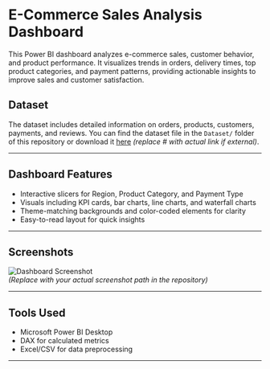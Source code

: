 # E-Commerce Sales Analysis Dashboard

This Power BI dashboard analyzes e-commerce sales, customer behavior, and product performance. It visualizes trends in orders, delivery times, top product categories, and payment patterns, providing actionable insights to improve sales and customer satisfaction.

## Dataset
The dataset includes detailed information on orders, products, customers, payments, and reviews. You can find the dataset file in the `Dataset/` folder of this repository or download it [here](#) *(replace # with actual link if external)*.

---

## Dashboard Features
- Interactive slicers for Region, Product Category, and Payment Type
- Visuals including KPI cards, bar charts, line charts, and waterfall charts
- Theme-matching backgrounds and color-coded elements for clarity
- Easy-to-read layout for quick insights

---

## Screenshots
![Dashboard Screenshot](images/dashboard-screenshot.png)  
*(Replace with your actual screenshot path in the repository)*

---

## Tools Used
- Microsoft Power BI Desktop
- DAX for calculated metrics
- Excel/CSV for data preprocessing

---


